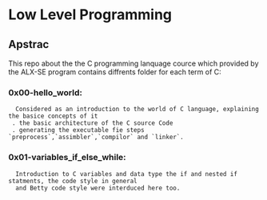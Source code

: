 # Low Level Programming
## Apstrac
   This repo about the the C programming lanquage cource which provided by the ALX-SE program
   contains diffrents folder for each term of C:
  ### 0x00-hello_world:
      Considered as an introduction to the world of C language, explaining the basice concepts of it
     . the basic architecture of the C source Code
     . generating the executable fie steps `preprocess`,`assimbler`,`compilor` and `linker`.



  ### 0x01-variables_if_else_while:
      Introduction to C variables and data type the if and nested if statments, the code style in general
      and Betty code style were interduced here too.
      
      